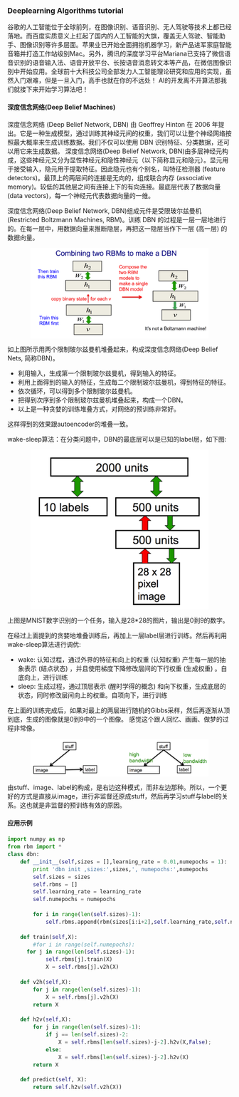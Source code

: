 ### Deeplearning Algorithms tutorial
谷歌的人工智能位于全球前列，在图像识别、语音识别、无人驾驶等技术上都已经落地。而百度实质意义上扛起了国内的人工智能的大旗，覆盖无人驾驶、智能助手、图像识别等许多层面。苹果业已开始全面拥抱机器学习，新产品进军家庭智能音箱并打造工作站级别Mac。另外，腾讯的深度学习平台Mariana已支持了微信语音识别的语音输入法、语音开放平台、长按语音消息转文本等产品，在微信图像识别中开始应用。全球前十大科技公司全部发力人工智能理论研究和应用的实现，虽然入门艰难，但是一旦入门，高手也就在你的不远处！
AI的开发离不开算法那我们就接下来开始学习算法吧！

#### 深度信念网络(Deep Belief Machines)
深度信念网络 (Deep Belief Network, DBN) 由 Geoffrey Hinton 在 2006 年提出。它是一种生成模型，通过训练其神经元间的权重，我们可以让整个神经网络按照最大概率来生成训练数据。我们不仅可以使用 DBN 识别特征、分类数据，还可以用它来生成数据。
深度信念网络(Deep Belief Network, DBN)由多层神经元构成，这些神经元又分为显性神经元和隐性神经元（以下简称显元和隐元）。显元用于接受输入，隐元用于提取特征。因此隐元也有个别名，叫特征检测器 (feature detectors)。最顶上的两层间的连接是无向的，组成联合内存 (associative memory)。较低的其他层之间有连接上下的有向连接。最底层代表了数据向量 (data vectors)，每一个神经元代表数据向量的一维。 

深度信念网络(Deep Belief Network, DBN)组成元件是受限玻尔兹曼机 (Restricted Boltzmann Machines, RBM)。训练 DBN 的过程是一层一层地进行的。在每一层中，用数据向量来推断隐层，再把这一隐层当作下一层 (高一层) 的数据向量。

<p align="center">
<img width="400" align="center" src="../../images/357.jpg" />
</p>

如上图所示用两个限制玻尔兹曼机堆叠起来，构成深度信念网络(Deep Belief Nets, 简称DBN)。

* 利用输入，生成第一个限制玻尔兹曼机，得到输入的特征。
* 利用上面得到的输入的特征，生成每二个限制玻尔兹曼机，得到特征的特征。
* 依次循环，可以得到多个限制玻尔兹曼机。
* 把得到次序到多个限制玻尔兹曼机堆叠起来，构成一个DBN。
* 以上是一种贪婪的训练堆叠方式，对网络的预训练非常好。 

这样得到的效果跟autoencoder的堆叠一致。

wake-sleep算法：在分类问题中，DBN的最底层可以是已知的label层，如下图:
<p align="center">
<img width="400" align="center" src="../../images/358.jpg" />
</p>

上图是MNIST数字识别的一个任务，输入是28*28的图片，输出是0到9的数字。

在经过上面提到的贪婪地堆叠训练后，再加上一层label层进行训练。然后再利用wake-sleep算法进行调优:
* wake: 认知过程，通过外界的特征和向上的权重 (认知权重) 产生每一层的抽象表示 (结点状态) ，并且使用梯度下降修改层间的下行权重 (生成权重) 。自底向上，进行训练
* sleep: 生成过程，通过顶层表示 (醒时学得的概念) 和向下权重，生成底层的状态，同时修改层间向上的权重。自项向下，进行训练

在上面的训练完成后，如果对最上的两层进行随机的Gibbs采样，然后再逐渐从顶到底，生成的图像就是0到9中的一个图像。 
感觉这个跟人回忆、画画、做梦的过程非常像。
<p align="center">
<img width="400" align="center" src="../../images/359.jpg" />
</p>
由stuff、image、label的构成，是右边这种模式，而非左边那种。所以，一个更好的方式是直接从image，进行非监督还原成stuff，然后再学习stuff与label的关系。这也就是非监督的预训练有效的原因。

#### 应用示例
```python
import numpy as np
from rbm import *
class dbn:
    def __init__(self,sizes = [],learning_rate = 0.01,numepochs = 1):
        print 'dbn init ,sizes:',sizes,', numepochs:',numepochs
        self.sizes = sizes
        self.rbms = []
        self.learning_rate = learning_rate
        self.numepochs = numepochs

        for i in range(len(self.sizes)-1):
            self.rbms.append(rbm(sizes[i:i+2],self.learning_rate,self.numepochs))

    def train(self,X):
        #for i in range(self.numepochs):
      for j in range(len(self.sizes)-1):
            self.rbms[j].train(X)
            X = self.rbms[j].v2h(X)

    def v2h(self,X):
        for j in range(len(self.sizes)-1):
            X = self.rbms[j].v2h(X)
        return X

    def h2v(self,X):
        for j in range(len(self.sizes)-1):
            if j == len(self.sizes)-2:
                X = self.rbms[len(self.sizes)-j-2].h2v(X,False);
            else:
                X = self.rbms[len(self.sizes)-j-2].h2v(X)
        return X

    def predict(self, X):
        return self.h2v(self.v2h(X))

```
